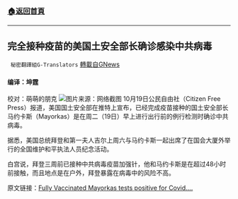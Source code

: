 ###  [:house:返回首頁](https://github.com/ourhimalayas/txt)
---


## 完全接种疫苗的美国土安全部长确诊感染中共病毒
` 秘密翻譯組G-Translators` [轉載自GNews](https://gnews.org/zh-hans/1605293/)

#### 编译：坤霆
校对：萌萌的朋克
![](https://assets.gnews.org/wp-content/uploads/2021/10/3-63.jpg)图片来源：网络截图
10月19日公民自由社（Citizen Free Press）报道，美国国土安全部在推特上宣布，已经完成疫苗接种的国土安全部长马约卡斯（Mayorkas）是在周二（19日）早上进行出行前的例行检测时确诊中共病毒。

据悉，美国总统拜登和第一夫人吉尔上周六与马约卡斯一起出席了在国会大厦外举行的全国维护和平执法人员纪念活动。

白宫说，拜登三周前已接种中共病毒疫苗加强针，他和马约卡斯是在超过48小时前接触，而且地点是在户外，拜登暴露在病毒中的风险不高。

原文链接：[Fully Vaccinated Mayorkas tests positive for Covid….](https://citizenfreepress.com/breaking/fully-vaccinated-mayorkas-tests-positive-for-covid/)
